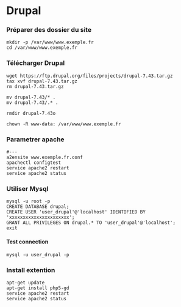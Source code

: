# Drupal

### Préparer des dossier du site
	mkdir -p /var/www/www.exemple.fr
	cd /var/www/www.exemple.fr


### Télécharger Drupal
	wget https://ftp.drupal.org/files/projects/drupal-7.43.tar.gz
	tax xvf drupal-7.43.tar.gz
	rm drupal-7.43.tar.gz

	mv drupal-7.43/* .
	mv drupal-7.43/.* .

	rmdir drupal-7.43o

	chown -R www-data: /var/www/www.exemple.fr


### Parametrer apache
	#---
	a2ensite www.exemple.fr.conf
	apachectl configtest
	service apache2 restart
	service apache2 status


### Utiliser Mysql
	mysql -u root -p
	CREATE DATABASE drupal;
	CREATE USER 'user_drupal'@'localhost' IDENTIFIED BY 'xxxxxxxxxxxxxxxxxxxxxx';
	GRANT ALL PRIVILEGES ON drupal.* TO 'user_drupal'@'localhost';
	exit

#### Test connection
	mysql -u user_drupal -p

### Install extention
	apt-get update
	apt-get install php5-gd
	service apache2 restart
	service apache2 status
